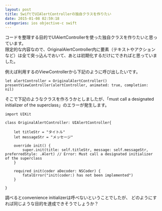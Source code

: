 ```yaml
---
layout: post
title: SwiftでUIAlertControllerの独自クラスを作りたい
date: 2015-01-08 02:59:18
categories: ios objective-c swift
---
```

<p>コードを整理する目的でUIAlertControllerを使った独自クラスを作りたいと思っています。<br>
限定的な内容なので、OriginalAlertController内に要素（テキストやアクションなど）は全て突っ込んでおいて、あとは初期化するだけにできればと思っていました。</p>

<p>例えば利用するのViewControllerから下記のように呼び出したいです。</p>

<pre><code>let alertController = OriginalAlertController()
presentViewController(alertController, animated: true, completion: nil)
</code></pre>

<p>そこで下記のようなクラスを作ろうかとしましたが、「must call a designated initializer of the superclass」のエラーが発生します。</p>

<pre><code>import UIKit

class OriginalAlertController: UIAlertController{

    let titleStr = "タイトル"
    let messageStr = "メッセージ"

    override init() {
        super.init(title: self.titleStr, message: self.messageStr, preferredStyle: .Alert) // Error: Must call a designated initializer of the superclass
    }

    required init(coder aDecoder: NSCoder) {
        fatalError("init(coder:) has not been implemented")
    }

}
</code></pre>

<p>調べるとconvenience initializerは呼べないということでしたが、
どのようにすれば同じような目的を達成できそうでしょうか？</p>
